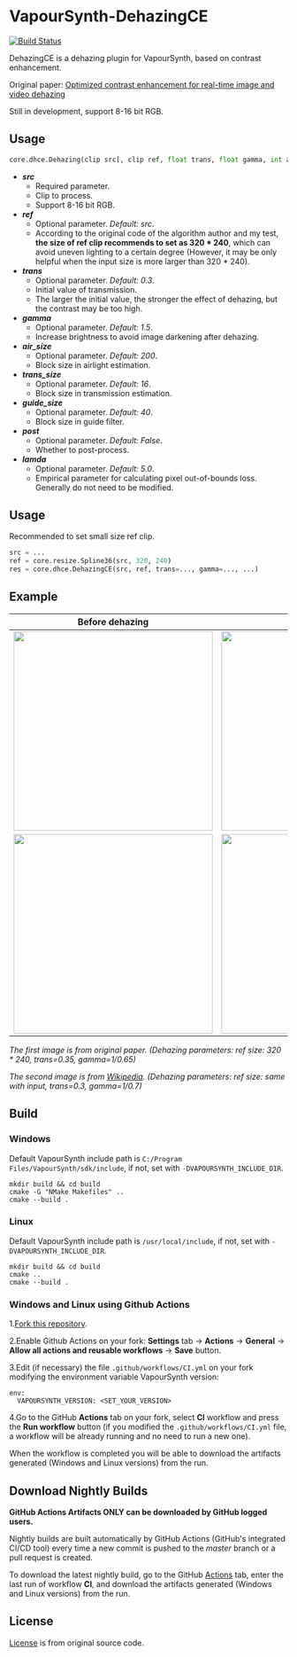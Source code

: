 # VapourSynth-DehazingCE

[![Build Status](https://github.com/Kiyamou/VapourSynth-DehazingCE/workflows/CI/badge.svg)](https://github.com/Kiyamou/VapourSynth-DehazingCE/actions)

DehazingCE is a dehazing plugin for VapourSynth, based on contrast enhancement.

Original paper: [Optimized contrast enhancement for real-time image and video dehazing](http://mcl.korea.ac.kr/projects/dehazing/#userconsent#)

Still in development, support 8-16 bit RGB.

## Usage

```python
core.dhce.Dehazing(clip src[, clip ref, float trans, float gamma, int air_size, int trans_size, int guide_size, bool post, float lamda])
```

* ***src***
    * Required parameter.
    * Clip to process.
    * Support 8-16 bit RGB.
* ***ref***
    * Optional parameter. *Default: src*.
    * According to the original code of the algorithm author and my test, **the size of ref clip recommends to set as 320 * 240**, which can avoid uneven lighting to a certain degree (However, it may be only helpful when the input size is more larger than 320 * 240).
* ***trans***
    * Optional parameter. *Default: 0.3*.
    * Initial value of transmission.
    * The larger the initial value, the stronger the effect of dehazing, but the contrast may be too high.
* ***gamma***
    * Optional parameter. *Default: 1.5*.
    * Increase brightness to avoid image darkening after dehazing.
* ***air_size***
    * Optional parameter. *Default: 200*.
    * Block size in airlight estimation.
* ***trans_size***
    * Optional parameter. *Default: 16*.
    * Block size in transmission estimation.
* ***guide_size***
    * Optional parameter. *Default: 40*.
    * Block size in guide filter.
* ***post***
    * Optional parameter. *Default: False*.
    * Whether to post-process.
* ***lamda***
    * Optional parameter. *Default: 5.0*.
    * Empirical parameter for calculating pixel out-of-bounds loss. Generally do not need to be modified.

## Usage

Recommended to set small size ref clip.

```python
src = ...
ref = core.resize.Spline36(src, 320, 240)
res = core.dhce.DehazingCE(src, ref, trans=..., gamma=..., ...)
```

## Example

| Before dehazing | After dehazing |
| :-------------: | :------------: |
| <img width="360" src="https://i.loli.net/2020/06/13/h5jZJoc4KtSeuRn.jpg"> | <img width="360" src="https://i.loli.net/2020/07/30/2bXcZkMaIsy3rzm.jpg"> |
| <img width="360" src="https://i.loli.net/2020/06/12/rnjvJQdM6a3BZIg.jpg"> | <img width="360" src="https://i.loli.net/2020/06/12/hqgX9veIykwiL1r.jpg"> |

*The first image is from original paper. (Dehazing parameters: ref size: 320 \* 240, trans=0.35, gamma=1/0.65)*

*The second image is from [Wikipedia](https://en.wikipedia.org/wiki/File:20080313_Foggy_Street.jpg). (Dehazing parameters: ref size: same with input, trans=0.3, gamma=1/0.7)*

## Build

### Windows

Default VapourSynth include path is `C:/Program Files/VapourSynth/sdk/include`, if not, set with `-DVAPOURSYNTH_INCLUDE_DIR`.

```shell
mkdir build && cd build
cmake -G "NMake Makefiles" ..
cmake --build .
```

### Linux

Default VapourSynth include path is `/usr/local/include`, if not, set with `-DVAPOURSYNTH_INCLUDE_DIR`.

```shell
mkdir build && cd build
cmake ..
cmake --build .
```

### Windows and Linux using Github Actions

1.[Fork this repository](https://github.com/Kiyamou/VapourSynth-DehazingCE/fork).

2.Enable Github Actions on your fork: **Settings** tab -> **Actions** -> **General** -> **Allow all actions and reusable workflows** -> **Save** button.

3.Edit (if necessary) the file `.github/workflows/CI.yml` on your fork modifying the environment variable VapourSynth version:

```
env:
  VAPOURSYNTH_VERSION: <SET_YOUR_VERSION>
```

4.Go to the GitHub **Actions** tab on your fork, select **CI** workflow and press the **Run workflow** button (if you modified the `.github/workflows/CI.yml` file, a workflow will be already running and no need to run a new one).

When the workflow is completed you will be able to download the artifacts generated (Windows and Linux versions) from the run.

## Download Nightly Builds

**GitHub Actions Artifacts ONLY can be downloaded by GitHub logged users.**

Nightly builds are built automatically by GitHub Actions (GitHub's integrated CI/CD tool) every time a new commit is pushed to the _master_ branch or a pull request is created.

To download the latest nightly build, go to the GitHub [Actions](https://github.com/Kiyamou/VapourSynth-DehazingCE/actions/workflows/CI.yml) tab, enter the last run of workflow **CI**, and download the artifacts generated (Windows and Linux versions) from the run.

## License

[License](https://github.com/Kiyamou/VapourSynth-DehazingCE/blob/master/LICENSE) is from original source code.
